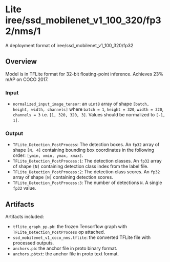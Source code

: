 # Lite iree/ssd_mobilenet_v1_100_320/fp32/nms/1

A deployment format of iree/ssd_mobilenet_v1_100_320/fp32

<!-- parent-model: iree/ssd_mobilenet_v1_100_320/fp32 -->
<!-- asset-path: https://storage.googleapis.com/tfhub-lite-models/iree/lite-model/ssd_mobilenet_v1_100_320/fp32/nms/1.tflite -->

## Overview
Model is in TFLite format for 32-bit floating-point inference. Achieves 23% mAP
on COCO 2017.

### Input
*   `normalized_input_image_tensor`: an `uint8` array of shape `[batch, height,
    width, channels]` where `batch = 1`, `height = 320`, `width = 320`,
    `channels = 3` i.e. `[1, 320, 320, 3]`. Values should be normalized to `[-1,
    1]`.

### Output
*   `TFLite_Detection_PostProcess`: The detection boxes. An `fp32` array of
    shape `[N, 4]` containing bounding box coordinates in the following order:
    `[ymin, xmin, ymax, xmax]`.
*   `TFLite_Detection_PostProcess:1`: The detection classes. An `fp32` array of
    shape `[N]` containing detection class index from the label file.
*   `TFLite_Detection_PostProcess:2`: The detection class scores. An `fp32`
    array of shape `[N]` containing detection scores.
*   `TFLite_Detection_PostProcess:3`: The number of detections `N`. A single
    `fp32` value.

## Artifacts
Artifacts included:
* `tflite_graph_pp.pb`: the frozen Tensorflow graph with `TFLite_Detection_PostProcess` op attached.
* `ssd_mobilenet_v1_coco_nms.tflite`: the converted TFLite file with processed outputs.
* `anchors.pb`: the anchor file in proto binary format.
* `anchors.pbtxt`: the anchor file in proto text format.
